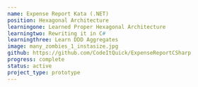 ```yaml
---
name: Expense Report Kata (.NET)
position: Hexagonal Architecture
learningone: Learned Proper Hexagonal Architecture
learningtwo: Rewriting it in C# 
learningthree: Learn DDD Aggregates  
image: many_zombies_1_instasize.jpg
github: https://github.com/CodeItQuick/ExpenseReportCSharp
progress: complete
status: active
project_type: prototype
---
```

